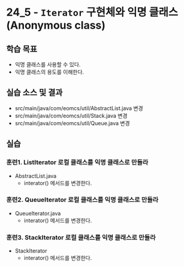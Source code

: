 # 24_5 - `Iterator` 구현체와 익명 클래스 (Anonymous class)

## 학습 목표

- 익명 클래스를 사용할 수 있다.
- 익명 클래스의 용도를 이해한다.

## 실습 소스 및 결과

- src/main/java/com/eomcs/util/AbstractList.java 변경
- src/main/java/com/eomcs/util/Stack.java 변경
- src/main/java/com/eomcs/util/Queue.java 변경

## 실습

### 훈련1. ListIterator 로컬 클래스를 익명 클래스로 만들라

- AbstractList.java 
  - interator() 메서드를 변경한다.
  
### 훈련2. QueueIterator 로컬 클래스를 익명 클래스로 만들라

- QueueIterator.java 
  - interator() 메서드를 변경한다.
  
### 훈련3. StackIterator 로컬 클래스를 익명 클래스로 만들라

- StackIterator
  - interator() 메서드를 변경한다.